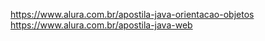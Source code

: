 
https://www.alura.com.br/apostila-java-orientacao-objetos
https://www.alura.com.br/apostila-java-web
